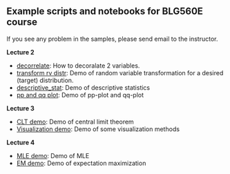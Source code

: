 ## Example scripts and notebooks for BLG560E course

If you see any problem in the samples, please send email to the instructor.

**Lecture 2**

- [decorrelate](lecture2/decorrelation.ipynb): How to decoralate 2 variables.
- [transform rv distr](lecture2/rv_transform.ipynb): Demo of random variable transformation for a desired (target) distribution.
- [descriptive_stat](lecture2/descriptive_stat.ipynb): Demo of descriptive statistics
- [pp and qq plot](lecture2/pp_qq_plot.ipynb): Demo of pp-plot and qq-plot

**Lecture 3**

- [CLT demo](lecture3/clt_demo.ipynb): Demo of central limit theorem
- [Visualization demo](lecture3/visualization_demo.ipynb): Demo of some visualization methods

**Lecture 4**

- [MLE demo](lecture4/mle_estimation.ipynb): Demo of MLE
- [EM demo](lecture4/em_coin.ipynb): Demo of expectation maximization
